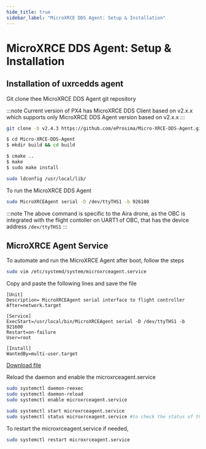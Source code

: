 ```yaml
---
hide_title: true
sidebar_label: "MicroXRCE DDS Agent: Setup & Installation"
---
```

# MicroXRCE DDS Agent: Setup & Installation

## Installation of uxrcedds agent
Git clone thee MicroXRCE DDS Agent git repository

:::note
Current version of PX4 has MicroXRCE DDS Client based on v2.x.x which supports only MicroXRCE DDS Agent version based on v2.x.x
:::

```bash
git clone -b v2.4.3 https://github.com/eProsima/Micro-XRCE-DDS-Agent.git  
```

```bash
$ cd Micro-XRCE-DDS-Agent
$ mkdir build && cd build

$ cmake ..
$ make
$ sudo make install

sudo ldconfig /usr/local/lib/
```

To run the MicroXRCE DDS Agent

```bash
sudo MicroXRCEAgent serial -D /dev/ttyTHS1 -b 926100
```

:::note
The above command is specific to the Aira drone, as the OBC is integrated with the flight contoller on UART1 of OBC, that has the device address `/dev/ttyTHS1`
:::

## MicroXRCE Agent Service

To automate and run the MicroXRCE Agent after boot, follow the steps

```bash
sudo vim /etc/systemd/system/microxrceagent.service
```
Copy and paste the following lines and save the file

```
[Unit]
Description= MicroXRCEAgent serial interface to flight controller
After=network.target

[Service]
ExecStart=/usr/local/bin/MicroXRCEAgent serial -D /dev/ttyTHS1 -b 921600
Restart=on-failure
User=root

[Install]
WantedBy=multi-user.target
```
<!-- Download the above file from [microxrceagent.service](/downloads/microxrceagent.service) -->
<!-- 
Download the above file from <a href="/downloads/microxrceagent.service" download="microxrceagent.service">`microxrceagent.service`</a>

<a href="./downloads/microxrceagent.service">uxrce.service</a> -->


<!-- <a href="/downloads/aira/microxrceagent.service" download>Download file.txt</a> -->

<a href="/tech-details/downloads/aira/microxrceagent.service" download>Download file</a>


Reload the daemon and enable the microxrceagent.service

```bash
sudo systemctl daemon-reexec
sudo systemctl daemon-reload
sudo systemctl enable microxrceagent.service

sudo systemctl start microxrceagent.service
sudo systemctl status microxrceagent.service #to check the status of the MicroXRCEAgent status
```

To restart the microxrceagent.service if needed,
```bash
sudo systemctl restart microxrceagent.service
```
